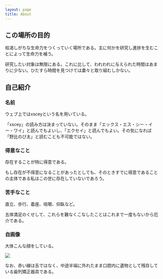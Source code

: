```yaml
---
layout: page
title: About
---
```


## この場所の目的
枯渇しがちな生命力をつくっていく場所である。主に何かを研究し進捗を生むことによって生命力を補う。

研究したい対象は無限にある。これに比して、われわれに与えられた時間はあまりに少ない。ひたすら時間を見つけては粛々と取り組むしかない。

## 自己紹介
### 名前
ウェブ上ではxsceyという名を用いている。

「xscey」の読み方は決まっていない。そのまま「エックス・エス・シー・イー・ワイ」と読んでもよいし、「エクセイ」と読んでもよい。その気になれば「野比のび太」と読むことも不可能ではない。

### 得意なこと
存在することが特に得意である。

もし存在が不得意になることがあったとしても、そのときすでに得意であることの主体である私はこの世に存在していないであろう。

### 苦手なこと
直立、歩行、着座、咀嚼、仰臥など。

五体満足のくせして、これらを難なくこなしたことはこれまで一度もないから厄介である。

### 自画像
大体こんな顔をしている。

![]({{site.baseurl}}/images/self-portrait.jpg)

なお、赤い線は舌ではなく、中途半端に外れたまま口腔内に遺物として残存している歯列矯正器具である。
